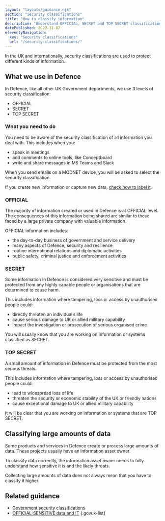 ```yaml
---
layout: "layouts/guidance.njk"
section: "Security classifications"
title: "How to classify information"
description: "Understand OFFICIAL, SECRET and TOP SECRET classifications and how to classify large amounts of data in Defence."
datePublished: 2022-11-07
eleventyNavigation:
  key: "Security classifications"
  url: "/security-classifications/"
---
```


In the UK and internationally, security classifications are used to protect different kinds of information.

## What we use in Defence

In Defence, like all other UK Government departments, we use 3 levels of security classification:

- OFFICIAL
- SECRET
- TOP SECRET

### What you need to do

You need to be aware of the security classification of all information you deal with. This includes when you:

- speak in meetings
- add comments to online tools, like Conceptboard
- write and share messages in MS Teams and Slack

When you send emails on a MODNET device, you will be asked to select the security classification.

If you create new information or capture new data, [check how to label it](/security-classifications/how-to-label-information/).

### OFFICIAL

The majority of information created or used in Defence is at OFFICIAL level. The consequences of this information being shared are similar to those faced by a large private company with valuable information.

OFFICIAL information includes:

- the day-to-day business of government and service delivery
- many aspects of Defence, security and resilience
- routine international relations and diplomatic activities
- public safety, criminal justice and enforcement activities

### SECRET

Some information in Defence is considered very sensitive and must be protected from any highly capable people or organisations that are determined to cause harm.

This includes information where tampering, loss or access by unauthorised people could:

- directly threaten an individual’s life
- cause serious damage to UK or allied military capability
- impact the investigation or prosecution of serious organised crime

You will usually know that you are working on information or systems classified as SECRET.

### TOP SECRET

A small amount of information in Defence must be protected from the most serious threats.

This includes information where tampering, loss or access by unauthorised people could:

- lead to widespread loss of life
- threaten the security or economic stability of the UK or friendly nations
- cause exceptional damage to UK or allied military capability

It will be clear that you are working on information or systems that are TOP SECRET.

## Classifying large amounts of data

Some products and services in Defence create or process large amounts of data. These projects usually have an information asset owner. 

To classify data correctly, the information asset owner needs to fully understand how sensitive it is and the likely threats. 

Collecting large amounts of data does not always mean that you have to classify it higher. 

## Related guidance

- [Government security classifications](https://www.gov.uk/government/publications/government-security-classifications/)
- [OFFICIAL-SENSITIVE data and IT](https://www.gov.uk/guidance/official-sensitive-data-and-it/)
{.govuk-list}
